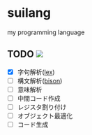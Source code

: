 # suilang
my programming language

## TODO ![]( https://progress-bar.dev/1/?scale=7&suffix=/7)
- [x] 字句解析([lex](lex))
- [ ] 構文解析([bison](bison))
- [ ] 意味解析
- [ ] 中間コード作成
- [ ] レジスタ割り付け
- [ ] オブジェクト最適化
- [ ] コード生成
